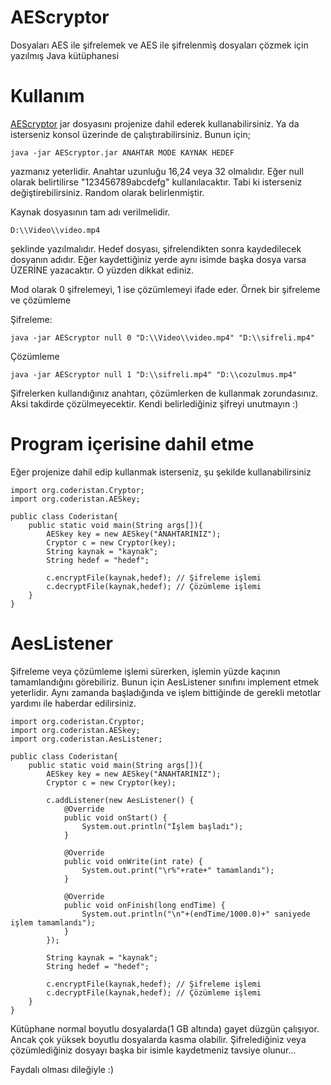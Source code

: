 # AEScryptor
Dosyaları AES ile şifrelemek ve AES ile şifrelenmiş dosyaları çözmek için yazılmış Java kütüphanesi

# Kullanım

[AEScryptor](https://github.com/coderistan/AEScryptor/blob/master/dist/AEScryptor.jar) jar dosyasını projenize dahil ederek kullanabilirsiniz. Ya da isterseniz konsol üzerinde de çalıştırabilirsiniz. Bunun için;

```
java -jar AEScryptor.jar ANAHTAR MODE KAYNAK HEDEF
```

yazmanız yeterlidir. Anahtar uzunluğu 16,24 veya 32 olmalıdır. Eğer null olarak belirtilirse "123456789abcdefg" kullanılacaktır. Tabi ki isterseniz değiştirebilirsiniz. Random olarak belirlenmiştir. 

Kaynak dosyasının tam adı verilmelidir.

```
D:\\Video\\video.mp4
```

şeklinde yazılmalıdır. Hedef dosyası, şifrelendikten sonra kaydedilecek dosyanın adıdır. Eğer kaydettiğiniz yerde aynı isimde başka dosya varsa ÜZERİNE yazacaktır. O yüzden dikkat ediniz. 

Mod olarak 0 şifrelemeyi, 1 ise çözümlemeyi ifade eder. Örnek bir şifreleme ve çözümleme

Şifreleme:
```
java -jar AEScryptor null 0 "D:\\Video\\video.mp4" "D:\\sifreli.mp4"
```

Çözümleme
```
java -jar AEScryptor null 1 "D:\\sifreli.mp4" "D:\\cozulmus.mp4"
```

Şifrelerken kullandığınız anahtarı, çözümlerken de kullanmak zorundasınız. Aksi takdirde çözülmeyecektir. Kendi belirlediğiniz şifreyi unutmayın :)

# Program içerisine dahil etme

Eğer projenize dahil edip kullanmak isterseniz, şu şekilde kullanabilirsiniz

```
import org.coderistan.Cryptor;
import org.coderistan.AESkey;

public class Coderistan{
    public static void main(String args[]){
        AESkey key = new AESkey("ANAHTARINIZ");
        Cryptor c = new Cryptor(key);
        String kaynak = "kaynak";
        String hedef = "hedef";
        
        c.encryptFile(kaynak,hedef); // Şifreleme işlemi
        c.decryptFile(kaynak,hedef); // Çözümleme işlemi
    }
}
```

# AesListener

Şifreleme veya çözümleme işlemi sürerken, işlemin yüzde kaçının tamamlandığını görebiliriz. Bunun için AesListener sınıfını implement etmek yeterlidir. Aynı zamanda başladığında ve işlem bittiğinde de gerekli metotlar yardımı ile haberdar edilirsiniz.

```
import org.coderistan.Cryptor;
import org.coderistan.AESkey;
import org.coderistan.AesListener;

public class Coderistan{
    public static void main(String args[]){
        AESkey key = new AESkey("ANAHTARINIZ");
        Cryptor c = new Cryptor(key);
        
        c.addListener(new AesListener() {
            @Override
            public void onStart() {
                System.out.println("İşlem başladı");
            }

            @Override
            public void onWrite(int rate) {
                System.out.print("\r%"+rate+" tamamlandı");
            }

            @Override
            public void onFinish(long endTime) {
                System.out.println("\n"+(endTime/1000.0)+" saniyede işlem tamamlandı");
            }
        });
        
        String kaynak = "kaynak";
        String hedef = "hedef";
        
        c.encryptFile(kaynak,hedef); // Şifreleme işlemi
        c.decryptFile(kaynak,hedef); // Çözümleme işlemi
    }
}

```

Kütüphane normal boyutlu dosyalarda(1 GB altında) gayet düzgün çalışıyor. Ancak çok yüksek boyutlu dosyalarda kasma olabilir. Şifrelediğiniz veya çözümlediğiniz dosyayı başka bir isimle kaydetmeniz tavsiye olunur...

Faydalı olması dileğiyle :)
